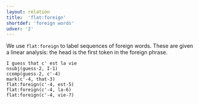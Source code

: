```yaml
---
layout: relation
title:  'flat:foreign'
shortdef: 'foreign words'
udver: '2'
---
```


We use `flat:foreign` to label sequences of foreign words. These are given
a linear analysis: the head is the first token in the foreign phrase.

~~~ sdparse
I guess that c' est la vie
nsubj(guess-2, I-1)
ccomp(guess-2, c'-4)
mark(c'-4, that-3)
flat:foreign(c'-4, est-5)
flat:foreign(c'-4, la-6)
flat:foreign(c'-4, vie-7)
~~~
<!-- Interlanguage links updated Po lis 14 15:35:27 CET 2022 -->
